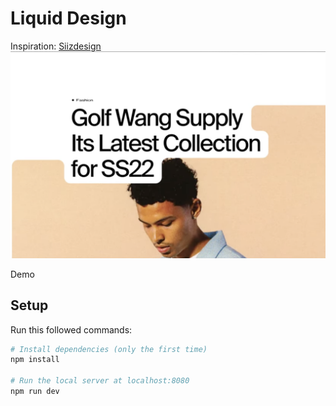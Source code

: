 # Liquid Design
Inspiration: [Siizdesign](https://www.instagram.com/p/CnL-t5nPVN1/)
![Siizdesign](./visual.png)

Demo



## Setup
Run this followed commands:

``` bash
# Install dependencies (only the first time)
npm install

# Run the local server at localhost:8080
npm run dev
```